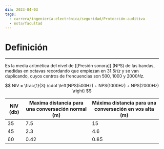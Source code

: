 ```yaml
---
dia: 2023-04-03
tags:
  - carrera/ingeniería-electrónica/seguridad/Protección-auditiva
  - nota/facultad
---
```

# Definición
---
Es la media aritmética del nivel de [[Presión sonora]] (NPS) de las bandas, medidas en octavas recordando que empiezan en $31.5Hz$ y se van duplicando, cuyos centros de frencuencias son $500$, $1000$ y $2000Hz$.

$$ NIV = \frac{1}{3} \cdot \left(NPS(500Hz) + NPS(1000Hz) + NPS(2000Hz) \right) $$

| NIV (db) | Maxima distancia para una conversación normal (m) | Máxima distancia para una conversación en vos alta (m) |
| -------- | ------------------------------------------------- | ------------------------------------------------------ |
| $35$     | $7.5$                                             | $15$                                                     |
| $45$     | $2.3$                                             | $4.6$                                                    |
| $60$     | $0.42$                                            | $0.85$                                                   |

